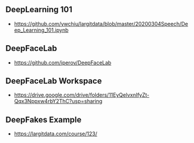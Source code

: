 ## DeepLearning 101
- https://github.com/ywchiu/largitdata/blob/master/20200304Speech/Deep_Learning_101.ipynb

## DeepFaceLab
- https://github.com/iperov/DeepFaceLab

## DeepFaceLab Workspace
- https://drive.google.com/drive/folders/11EyQelvxnIfyZt-Qqx3Nppxw4rbY2ThC?usp=sharing

## DeepFakes Example
- https://largitdata.com/course/123/
